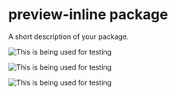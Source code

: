 # preview-inline package

A short description of your package.

![This is being used for testing](/Users/jonathanchambers/Pictures/gravatar.jpg)


![This is being used for testing](test-image.jpg)

![This is being used for testing](05.jpg)
